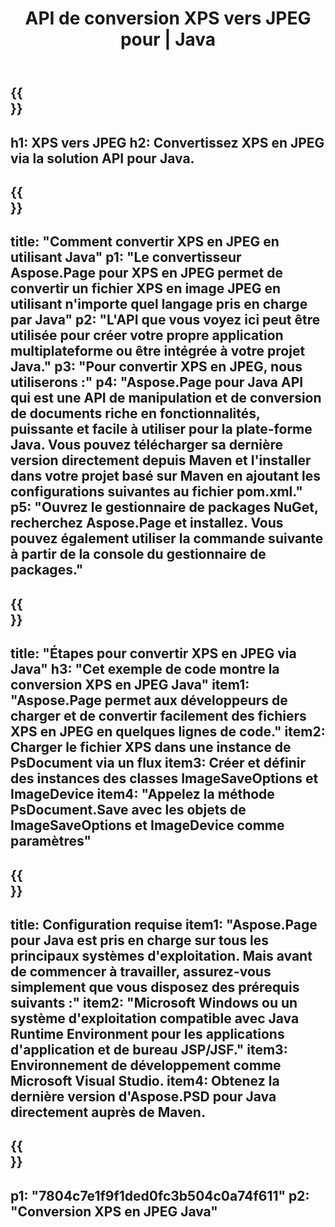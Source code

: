 ﻿---
translation: true
template: /_templates/_conversion-child-java.md
title: API de conversion XPS vers JPEG pour | Java
url: /java/conversion/xps-to-jpeg/
description: Exemple de code de conversion Java pour le format XPS en fichier JPEG. Utilisez cet exemple de code pour convertir XPS en JPEG dans n'importe quelle application Java Web ou de bureau.
informat: XPS
outformat: JPEG
otherformats: EPS PS
---

{{<section banner>}}
---
h1: XPS vers JPEG
h2: Convertissez XPS en JPEG via la solution API pour Java.
---

{{<section overview>}}
---
title: "Comment convertir XPS en JPEG en utilisant Java"
p1: "Le convertisseur Aspose.Page pour XPS en JPEG permet de convertir un fichier XPS en image JPEG en utilisant n'importe quel langage pris en charge par Java"
p2: "L'API que vous voyez ici peut être utilisée pour créer votre propre application multiplateforme ou être intégrée à votre projet Java."
p3: "Pour convertir XPS en JPEG, nous utiliserons :"
p4: "Aspose.Page pour Java API qui est une API de manipulation et de conversion de documents riche en fonctionnalités, puissante et facile à utiliser pour la plate-forme Java. Vous pouvez télécharger sa dernière version directement depuis Maven et l'installer dans votre projet basé sur Maven en ajoutant les configurations suivantes au fichier pom.xml."
p5: "Ouvrez le gestionnaire de packages NuGet, recherchez Aspose.Page et installez. Vous pouvez également utiliser la commande suivante à partir de la console du gestionnaire de packages."
---

{{<section feature1>}}
---
title: "Étapes pour convertir XPS en JPEG via Java"
h3: "Cet exemple de code montre la conversion XPS en JPEG Java"
item1: "Aspose.Page permet aux développeurs de charger et de convertir facilement des fichiers XPS en JPEG en quelques lignes de code."
item2: Charger le fichier XPS dans une instance de PsDocument via un flux
item3: Créer et définir des instances des classes ImageSaveOptions et ImageDevice
item4: "Appelez la méthode PsDocument.Save avec les objets de ImageSaveOptions et ImageDevice comme paramètres"
---

{{<section feature2>}}
---
title: Configuration requise
item1: "Aspose.Page pour Java est pris en charge sur tous les principaux systèmes d'exploitation. Mais avant de commencer à travailler, assurez-vous simplement que vous disposez des prérequis suivants :"
item2: "Microsoft Windows ou un système d'exploitation compatible avec Java Runtime Environment pour les applications d'application et de bureau JSP/JSF."
item3: Environnement de développement comme Microsoft Visual Studio.
item4: Obtenez la dernière version d'Aspose.PSD pour Java directement auprès de Maven.
---

{{<section gist>}}
---
p1: "7804c7e1f9f1ded0fc3b504c0a74f611"
p2: "Conversion XPS en JPEG Java"
---
